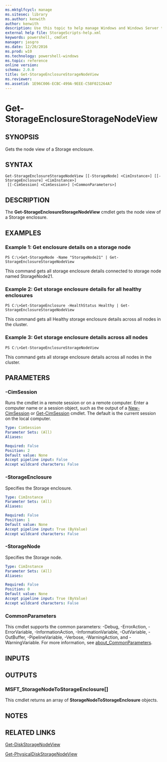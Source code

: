```yaml
---
ms.mktglfcycl: manage
ms.sitesec: library
ms.author: kenwith
author: kenwith
description: Use this topic to help manage Windows and Windows Server technologies with Windows PowerShell.
external help file: StorageScripts-help.xml
keywords: powershell, cmdlet
manager: jasgro
ms.date: 12/20/2016
ms.prod: w10
ms.technology: powershell-windows
ms.topic: reference
online version: 
schema: 2.0.0
title: Get-StorageEnclosureStorageNodeView
ms.reviewer:
ms.assetid: 1E96C006-ECBC-499A-9EEE-C58F021264A7
---
```


# Get-StorageEnclosureStorageNodeView

## SYNOPSIS
Gets the node view of a Storage enclosure.

## SYNTAX

```
Get-StorageEnclosureStorageNodeView [[-StorageNode] <CimInstance>] [[-StorageEnclosure] <CimInstance>]
 [[-CimSession] <CimSession>] [<CommonParameters>]
```

## DESCRIPTION
The **Get-StorageEnclosureStorageNodeView** cmdlet gets the node view of a Storage enclosure.

## EXAMPLES

### Example 1: Get enclosure details on a storage node
```
PS C:\>Get-StorageNode -Name "StorageNode21" | Get-StorageEnclosureStorageNodeView
```

This command gets all storage enclosure details connected to storage node named StorageNode21.

### Example 2: Get storage enclosure details for all healthy enclosures
```
PS C:\>Get-StorageEnclosure -HealthStatus Healthy | Get-StorageEnclosureStorageNodeView
```

This command gets all Healthy storage enclosure details across all nodes in the cluster.

### Example 3: Get storage enclosure details across all nodes
```
PS C:\>Get-StorageEnclosureStorageNodeView
```

This command gets all storage enclosure details across all nodes in the cluster.

## PARAMETERS

### -CimSession
Runs the cmdlet in a remote session or on a remote computer.
Enter a computer name or a session object, such as the output of a [New-CimSession](http://go.microsoft.com/fwlink/p/?LinkId=227967) or [Get-CimSession](http://go.microsoft.com/fwlink/p/?LinkId=227966) cmdlet.
The default is the current session on the local computer.

```yaml
Type: CimSession
Parameter Sets: (All)
Aliases: 

Required: False
Position: 2
Default value: None
Accept pipeline input: False
Accept wildcard characters: False
```

### -StorageEnclosure
Specifies the Storage enclosure.

```yaml
Type: CimInstance
Parameter Sets: (All)
Aliases: 

Required: False
Position: 1
Default value: None
Accept pipeline input: True (ByValue)
Accept wildcard characters: False
```

### -StorageNode
Specifies the Storage node.

```yaml
Type: CimInstance
Parameter Sets: (All)
Aliases: 

Required: False
Position: 0
Default value: None
Accept pipeline input: True (ByValue)
Accept wildcard characters: False
```

### CommonParameters
This cmdlet supports the common parameters: -Debug, -ErrorAction, -ErrorVariable, -InformationAction, -InformationVariable, -OutVariable, -OutBuffer, -PipelineVariable, -Verbose, -WarningAction, and -WarningVariable. For more information, see [about_CommonParameters](http://go.microsoft.com/fwlink/?LinkID=113216).

## INPUTS

## OUTPUTS

### MSFT_StorageNodeToStorageEnclosure[]
This cmdlet returns an array of **StorageNodeToStorageEnclosure** objects.

## NOTES

## RELATED LINKS

[Get-DiskStorageNodeView](./Get-DiskStorageNodeView.md)

[Get-PhysicalDiskStorageNodeView](./Get-PhysicalDiskStorageNodeView.md)

